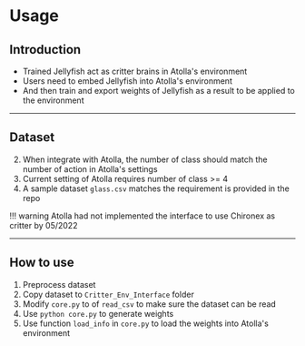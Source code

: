 # Usage

## Introduction
- Trained Jellyfish act as critter brains in Atolla's environment
- Users need to embed Jellyfish into Atolla's environment
- And then train and export weights of Jellyfish as a result to be applied to the environment

---

## Dataset
2. When integrate with Atolla, the number of class should match the number of action in Atolla's settings
3. Current setting of Atolla requires number of class >= 4
4. A sample dataset `glass.csv` matches the requirement is provided in the repo 

!!! warning
    Atolla had not implemented the interface to use Chironex as critter by 05/2022

---

## How to use
1. Preprocess dataset
2. Copy dataset to `Critter_Env_Interface` folder
3. Modify `core.py` to of `read_csv` to make sure the dataset can be read
4. Use `python core.py` to generate weights
5. Use function `load_info` in `core.py` to load the weights into Atolla's environment 